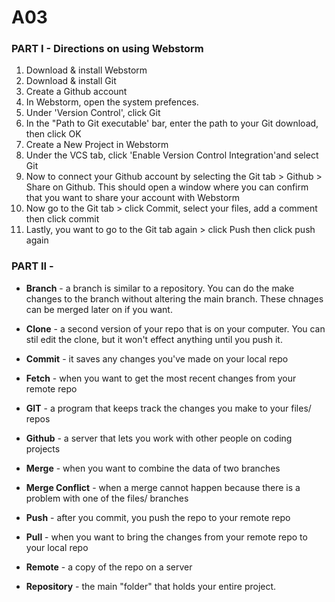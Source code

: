 # A03
### PART I - Directions on using Webstorm
  1. Download & install Webstorm
  2. Download & install Git
  3. Create a Github account
  4. In Webstorm, open the system prefences. 
  5. Under 'Version Control', click Git
  6. In the "Path to Git executable' bar, enter the path to your Git download, then click OK
  7. Create a New Project in Webstorm
  8. Under the VCS tab, click 'Enable Version Control Integration'and select Git
  9. Now to connect your Github account by selecting the Git tab > Github > Share on Github. This         should open a window where you can confirm that you want to share your account with Webstorm 
  11. Now go to the Git tab > click Commit, select your files, add a comment then click commit 
  12. Lastly, you want to go to the Git tab again > click Push then click push again
 


### PART II - 

 * **Branch**  - a branch is similar to a repository. You can do the make changes to the branch without altering the main branch. These chnages can be merged later on if you want. 

 * **Clone**  - a second version of your repo that is on your computer. You can stil edit the clone, but it won't effect anything until you push it. 

 * **Commit**  - it saves any changes you've made on your local repo

 * **Fetch**  - when you want to get the most recent changes from your remote repo

 * **GIT**  - a program that keeps track the changes you make to your files/ repos

 * **Github**  - a server that lets you work with other people on coding projects 

 * **Merge**  - when you want to combine the data of two branches 

 * **Merge Conflict**  - when a merge cannot happen because there is a problem with one of the files/ branches

 * **Push**  - after you commit, you push the repo to your remote repo

 * **Pull**  - when you want to bring the changes from your remote repo to your local repo

 * **Remote**  - a copy of the repo on a server

 * **Repository**  - the main "folder" that holds your entire project. 
